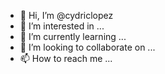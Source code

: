 - 👋 Hi, I’m @cydriclopez
- 👀 I’m interested in ...
- 🌱 I’m currently learning ...
- 💞️ I’m looking to collaborate on ...
- 📫 How to reach me ...

<!---
cydriclopez/cydriclopez is a ✨ special ✨ repository because its `README.md` (this file) appears on your GitHub profile.
You can click the Preview link to take a look at your changes.
--->
